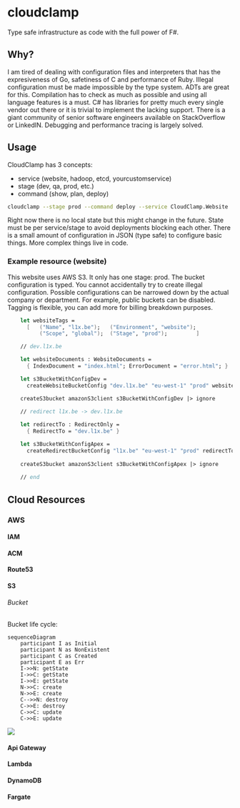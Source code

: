 # cloudclamp

Type safe infrastructure as code with the full power of F#.

## Why?

I am tired of dealing with configuration files and interpreters that has the expresiveness of Go, safetiness of C and performance of Ruby. Illegal configuration must be made impossible by the type system. ADTs are great for this. Compilation has to check as much as possible and using all language features is a must. C# has libraries for pretty much every single vendor out there or it is trivial to implement the lacking support. There is a giant community of senior software engineers available on StackOverflow or LinkedIN. Debugging and performance tracing is largely solved.

## Usage

CloudClamp has 3 concepts:

- service (website, hadoop, etcd, yourcustomservice)
- stage (dev, qa, prod, etc.)
- command (show, plan, deploy)

```bash
cloudclamp --stage prod --command deploy --service CloudClamp.Website
```

Right now there is no local state but this might change in the future. State must be per service/stage to avoid deployments blocking each other. There is a small amount of configuration in JSON (type safe) to configure basic things. More complex things live in code.

### Example resource (website)

This website uses AWS S3. It only has one stage: prod. The bucket configuration is typed. You cannot accidentally try to create illegal configuration. Possible configurations can be narrowed down by the actual company or department. For example, public buckets can be disabled. Tagging is flexible, you can add more for billing breakdown purposes.

```Fsharp
    let websiteTags = 
      [   ("Name", "l1x.be");   ("Environment", "website"); 
          ("Scope", "global");  ("Stage", "prod");         ]

    // dev.l1x.be

    let websiteDocuments : WebsiteDocuments = 
      { IndexDocument = "index.html"; ErrorDocument = "error.html"; }

    let s3BucketWithConfigDev = 
      createWebsiteBucketConfig "dev.l1x.be" "eu-west-1" "prod" websiteDocuments websiteTags

    createS3bucket amazonS3client s3BucketWithConfigDev |> ignore
    
    // redirect l1x.be -> dev.l1x.be

    let redirectTo : RedirectOnly = 
      { RedirectTo = "dev.l1x.be" }

    let s3BucketWithConfigApex = 
      createRedirectBucketConfig "l1x.be" "eu-west-1" "prod" redirectTo websiteTags
    
    createS3bucket amazonS3client s3BucketWithConfigApex |> ignore
    
    // end 
```

## Cloud Resources

### AWS

#### IAM

#### ACM

#### Route53

#### S3

###### Bucket

Bucket life cycle:

```
sequenceDiagram
    participant I as Initial
    participant N as NonExistent
    participant C as Created
    participant E as Err
    I->>N: getState
    I->>C: getState
    I->>E: getState
    N->>C: create
    N->>E: create
    C-->>N: destroy
    C->>E: destroy
    C->>C: update
    C->>E: update
```    

[![](https://mermaid.ink/img/eyJjb2RlIjoic2VxdWVuY2VEaWFncmFtXG4gICAgcGFydGljaXBhbnQgSSBhcyBJbml0aWFsXG4gICAgcGFydGljaXBhbnQgTiBhcyBOb25FeGlzdGVudFxuICAgIHBhcnRpY2lwYW50IEMgYXMgQ3JlYXRlZFxuICAgIHBhcnRpY2lwYW50IEUgYXMgRXJyXG4gICAgSS0-Pk46IGdldFN0YXRlXG4gICAgSS0-PkM6IGdldFN0YXRlXG4gICAgSS0-PkU6IGdldFN0YXRlXG4gICAgTi0-PkM6IGNyZWF0ZVxuICAgIE4tPj5FOiBjcmVhdGVcbiAgICBDLS0-Pk46IGRlc3Ryb3lcbiAgICBDLT4-RTogZGVzdHJveVxuICAgIEMtPj5DOiB1cGRhdGVcbiAgICBDLT4-RTogdXBkYXRlIiwibWVybWFpZCI6eyJ0aGVtZSI6ImRlZmF1bHQifX0)](https://mermaid-js.github.io/mermaid-live-editor/#/edit/eyJjb2RlIjoic2VxdWVuY2VEaWFncmFtXG4gICAgcGFydGljaXBhbnQgSSBhcyBJbml0aWFsXG4gICAgcGFydGljaXBhbnQgTiBhcyBOb25FeGlzdGVudFxuICAgIHBhcnRpY2lwYW50IEMgYXMgQ3JlYXRlZFxuICAgIHBhcnRpY2lwYW50IEUgYXMgRXJyXG4gICAgSS0-Pk46IGdldFN0YXRlXG4gICAgSS0-PkM6IGdldFN0YXRlXG4gICAgSS0-PkU6IGdldFN0YXRlXG4gICAgTi0-PkM6IGNyZWF0ZVxuICAgIE4tPj5FOiBjcmVhdGVcbiAgICBDLS0-Pk46IGRlc3Ryb3lcbiAgICBDLT4-RTogZGVzdHJveVxuICAgIEMtPj5DOiB1cGRhdGVcbiAgICBDLT4-RTogdXBkYXRlIiwibWVybWFpZCI6eyJ0aGVtZSI6ImRlZmF1bHQifX0)

#### Api Gateway

#### Lambda

#### DynamoDB

#### Fargate